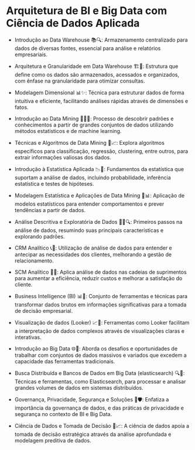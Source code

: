 # Arquitetura de BI e Big Data com Ciência de Dados Aplicada




* Introdução ao Data Warehouse 📚🔍: Armazenamento centralizado para dados de diversas fontes, essencial para análise e relatórios empresariais.
 

* Arquitetura e Granularidade em Data Warehouse 🏗️🔢: Estrutura que define como os dados são armazenados, acessados e organizados, com ênfase na granularidade para otimizar consultas.
 

* Modelagem Dimensional 📊✨: Técnica para estruturar dados de forma intuitiva e eficiente, facilitando análises rápidas através de dimensões e fatos.
  

* Introdução ao Data Mining 🕵️‍♂️💡: Processo de descobrir padrões e conhecimentos a partir de grandes conjuntos de dados utilizando métodos estatísticos e de machine learning.
  

* Técnicas e Algoritmos de Data Mining 🤖📈: Explora algoritmos específicos para classificação, regressão, clustering, entre outros, para extrair informações valiosas dos dados.
  

* Introdução à Estatística Aplicada 📉🧮: Fundamentos da estatística que suportam a análise de dados, incluindo probabilidade, inferência estatística e testes de hipóteses.
  

* Modelagem Estatística e Aplicações de Data Mining 🧪📊: Aplicação de modelos estatísticos para entender comportamentos e prever tendências a partir de dados.
  

* Análise Descritiva e Exploratória de Dados 🕵️‍♀️🔍: Primeiros passos na análise de dados, resumindo suas principais características e explorando padrões.
  

* CRM Analítico 📞💼: Utilização de análise de dados para entender e antecipar as necessidades dos clientes, melhorando a gestão de relacionamento.
  

* SCM Analítico 🚚💡: Aplica análise de dados nas cadeias de suprimentos para aumentar a eficiência, reduzir custos e melhorar a satisfação do cliente.
  

* Business Intelligence (BI) 📊🔎: Conjunto de ferramentas e técnicas para transformar dados brutos em informações significativas para a tomada de decisão empresarial.
  

* Visualização de dados (Looker) 📈🎨: Ferramentas como Looker facilitam a interpretação de dados complexos através de visualizações claras e interativas.
  

* Introdução ao Big Data 🌐💾: Aborda os desafios e oportunidades de trabalhar com conjuntos de dados massivos e variados que excedem a capacidade das ferramentas tradicionais.


* Busca Distribuída e Bancos de Dados em Big Data (elasticsearch) 🔍🏦: Técnicas e ferramentas, como Elasticsearch, para processar e analisar grandes volumes de dados em sistemas distribuídos.


* Governança, Privacidade, Segurança e Soluções 🔐🛡️: Enfatiza a importância da governança de dados, e das práticas de privacidade e segurança no contexto de BI e Big Data.


* Ciência de Dados e Tomada de Decisão 🧠📈: A ciência de dados apoia a tomada de decisão estratégica através da análise aprofundada e modelagem preditiva de dados.